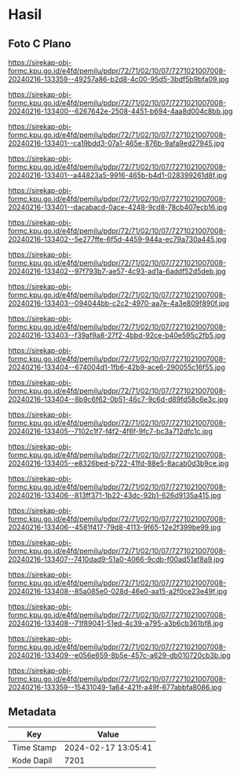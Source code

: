 # Hasil

## Foto C Plano

https://sirekap-obj-formc.kpu.go.id/e4fd/pemilu/pdpr/72/71/02/10/07/7271021007008-20240216-133359--49257a86-b2d8-4c00-95d5-3bdf5b9bfa09.jpg

https://sirekap-obj-formc.kpu.go.id/e4fd/pemilu/pdpr/72/71/02/10/07/7271021007008-20240216-133400--6267642e-2508-4451-b694-4aa8d004c8bb.jpg

https://sirekap-obj-formc.kpu.go.id/e4fd/pemilu/pdpr/72/71/02/10/07/7271021007008-20240216-133401--ca19bdd3-07a1-465e-876b-9afa9ed27945.jpg

https://sirekap-obj-formc.kpu.go.id/e4fd/pemilu/pdpr/72/71/02/10/07/7271021007008-20240216-133401--a44823a5-9916-465b-b4d1-028399261d8f.jpg

https://sirekap-obj-formc.kpu.go.id/e4fd/pemilu/pdpr/72/71/02/10/07/7271021007008-20240216-133401--dacabacd-0ace-4248-9cd8-78cb407ecb16.jpg

https://sirekap-obj-formc.kpu.go.id/e4fd/pemilu/pdpr/72/71/02/10/07/7271021007008-20240216-133402--5e277ffe-6f5d-4459-944a-ec79a730a445.jpg

https://sirekap-obj-formc.kpu.go.id/e4fd/pemilu/pdpr/72/71/02/10/07/7271021007008-20240216-133402--97f793b7-ae57-4c93-ad1a-6addf52d5deb.jpg

https://sirekap-obj-formc.kpu.go.id/e4fd/pemilu/pdpr/72/71/02/10/07/7271021007008-20240216-133403--094044bb-c2c2-4970-aa7e-4a3e809f890f.jpg

https://sirekap-obj-formc.kpu.go.id/e4fd/pemilu/pdpr/72/71/02/10/07/7271021007008-20240216-133403--f39af9a8-27f2-4bbd-92ce-b40e595c2fb5.jpg

https://sirekap-obj-formc.kpu.go.id/e4fd/pemilu/pdpr/72/71/02/10/07/7271021007008-20240216-133404--674004d1-1fb6-42b9-ace6-290055c16f55.jpg

https://sirekap-obj-formc.kpu.go.id/e4fd/pemilu/pdpr/72/71/02/10/07/7271021007008-20240216-133404--8b9c6f62-0b51-46c7-9c6d-d89fd58c6e3c.jpg

https://sirekap-obj-formc.kpu.go.id/e4fd/pemilu/pdpr/72/71/02/10/07/7271021007008-20240216-133405--7102c1f7-f4f2-4f6f-9fc7-bc3a712dfc1c.jpg

https://sirekap-obj-formc.kpu.go.id/e4fd/pemilu/pdpr/72/71/02/10/07/7271021007008-20240216-133405--e8326bed-b722-41fd-88e5-8acab0d3b9ce.jpg

https://sirekap-obj-formc.kpu.go.id/e4fd/pemilu/pdpr/72/71/02/10/07/7271021007008-20240216-133406--813ff371-1b22-43dc-92b1-626d9135a415.jpg

https://sirekap-obj-formc.kpu.go.id/e4fd/pemilu/pdpr/72/71/02/10/07/7271021007008-20240216-133406--4581f417-79d8-4113-9f65-12e2f399be99.jpg

https://sirekap-obj-formc.kpu.go.id/e4fd/pemilu/pdpr/72/71/02/10/07/7271021007008-20240216-133407--7410dad9-51a0-4066-9cdb-f00ad51af8a9.jpg

https://sirekap-obj-formc.kpu.go.id/e4fd/pemilu/pdpr/72/71/02/10/07/7271021007008-20240216-133408--85a085e0-028d-46e0-aa15-a2f0ce23e49f.jpg

https://sirekap-obj-formc.kpu.go.id/e4fd/pemilu/pdpr/72/71/02/10/07/7271021007008-20240216-133408--71f89041-51ed-4c39-a795-a3b6cb361bf8.jpg

https://sirekap-obj-formc.kpu.go.id/e4fd/pemilu/pdpr/72/71/02/10/07/7271021007008-20240216-133409--e056e659-8b5e-457c-a629-db010720cb3b.jpg

https://sirekap-obj-formc.kpu.go.id/e4fd/pemilu/pdpr/72/71/02/10/07/7271021007008-20240216-133359--15431049-1a64-421f-a49f-677abbfa8086.jpg


## Metadata

| Key        | Value               |
| ---------- | ------------------- |
| Time Stamp | 2024-02-17 13:05:41 |
| Kode Dapil | 7201                |



